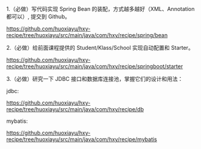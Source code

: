 1.（必做）写代码实现 Spring Bean 的装配，方式越多越好（XML、Annotation 都可以）, 提交到 Github。

https://github.com/huoxiayu/hxy-recipe/tree/huoxiayu/src/main/java/com/hxy/recipe/spring/bean

2.（必做）给前面课程提供的 Student/Klass/School 实现自动配置和 Starter。

https://github.com/huoxiayu/hxy-recipe/tree/huoxiayu/src/main/java/com/hxy/recipe/springboot/starter

3.（必做）研究一下 JDBC 接口和数据库连接池，掌握它们的设计和用法：

jdbc:

https://github.com/huoxiayu/hxy-recipe/tree/huoxiayu/src/main/java/com/hxy/recipe/db

mybatis:

https://github.com/huoxiayu/hxy-recipe/tree/huoxiayu/src/main/java/com/hxy/recipe/mybatis
